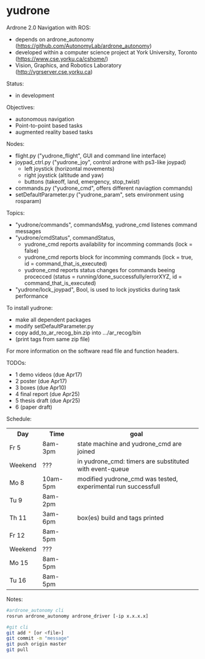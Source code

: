 yudrone
=======

Ardrone 2.0 Navigation with ROS:
* depends on ardrone_autonomy (https://github.com/AutonomyLab/ardrone_autonomy)
* developed within a computer science project at York University, Toronto (https://www.cse.yorku.ca/cshome/)
* Vision, Graphics, and Robotics Laboratory (http://vgrserver.cse.yorku.ca)

Status:
* in development

Objectives:
* autonomous navigation
* Point-to-point based tasks
* augmented reality based tasks

Nodes:
* flight.py ("yudrone_flight", GUI and command line interface)
* joypad_ctrl.py ("yudrone_joy", control ardrone with ps3-like joypad)
  * left joystick (horizontal movements)
  * right joystick (altitude and yaw)
  * buttons (takeoff, land, emergency, stop_twist)
* commands.py ("yudrone_cmd", offers different naviagtion commands)
* setDefaultParameter.py ("yudrone_param", sets environment using rosparam)

Topics:
* "yudrone/commands", commandsMsg, yudrone_cmd listenes command messages
* "yudrone/cmdStatus", commandStatus,
  * yudrone_cmd reports availability for incomming commands (lock = false)
  * yudrone_cmd reports block for incomming commands (lock = true, id = command_that_is_executed)
  * yudrone_cmd reports status changes for commands beeing procecced (status = running/done_successfully/errorXYZ, id = command_that_is_executed)
* "yudrone/lock_joypad", Bool, is used to lock joysticks during task performance

To install yudrone:
* make all dependent packages
* modify setDefaultParameter.py
* copy add_to_ar_recog_bin.zip into .../ar_recog/bin
* (print tags from same zip file)

For more information on the software read file and function headers.

TODOs:
* 1 demo videos   (due Apr17)
* 2 poster        (due Apr17)
* 3 boxes         (due Apr10)
* 4 final report  (due Apr25)
* 5 thesis draft  (due Apr25)
* 6 (paper draft)

Schedule:
<table>
  <tr>
    <th>Day</th>
    <th>Time</th>
    <th>goal</th>
  </tr>
  <tr>
    <td>Fr 5</td>
    <td>8am-3pm</td>
    <td>state machine and yudrone_cmd are joined</td>
  </tr>
  <tr>
    <td>Weekend</td>
    <td>???</td>
    <td>in yudrone_cmd: timers are substituted with event-queue</td>
  </tr>
  <tr>
    <td>Mo 8</td>
    <td>10am-5pm</td>
    <td>modified yudrone_cmd was tested,<br/>experimental run successfull</td>
  </tr>
  <tr>
    <td>Tu 9</td>
    <td>8am-2pm</td>
    <td></td>
  </tr>
  <tr>
    <td>Th 11</td>
    <td>3am-6pm</td>
    <td>box(es) build and tags printed</td>
  </tr>
  <tr>
    <td>Fr 12</td>
    <td>8am-5pm</td>
    <td></td>
  </tr>
  <tr>
    <td>Weekend</td>
    <td>???</td>
    <td></td>
  </tr>
  <tr>
    <td>Mo 15</td>
    <td>8am-5pm</td>
    <td></td>
  </tr>
  <tr>
    <td>Tu 16</td>
    <td>8am-5pm</td>
    <td></td>
  </tr>
</table>

Notes:
```sh
#ardrone_autonomy cli
rosrun ardrone_autonomy ardrone_driver [-ip x.x.x.x]

#git cli
git add * [or <file>]
git commit -m "message"
git push origin master
git pull
```
